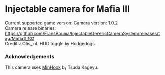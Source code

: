 Injectable camera for Mafia III
============================

Current supported game version: 
Camera version: 1.0.2  
Camera release binaries: https://github.com/FransBouma/InjectableGenericCameraSystem/releases/tag/Mafia3_102  
Credits: Otis_Inf. HUD toggle by Hodgedogs.


### Acknowledgements
This camera uses [MinHook](https://github.com/TsudaKageyu/minhook) by Tsuda Kageyu.
